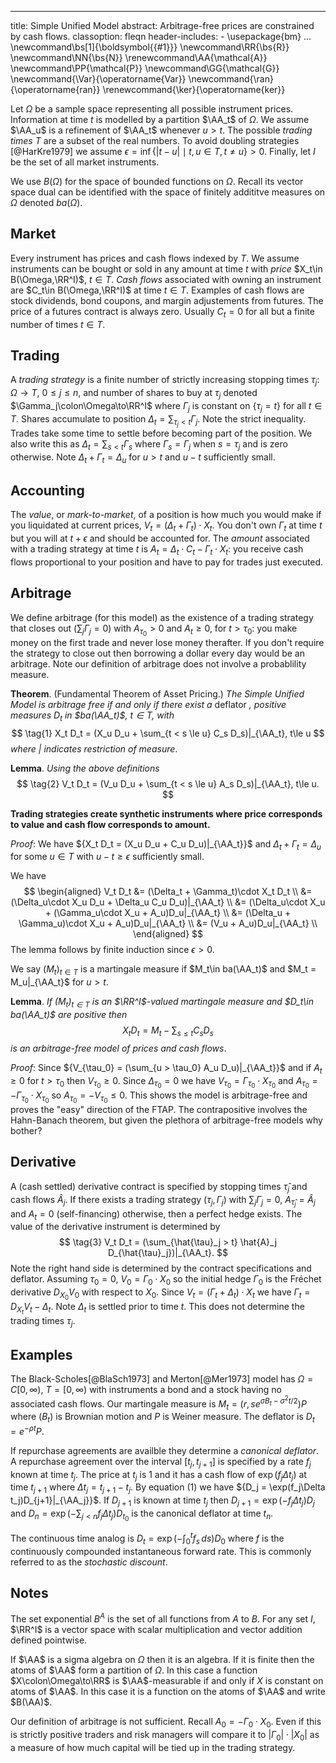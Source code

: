 <!--
:!pandoc -t html5 -s --katex=https://cdn.jsdelivr.net/npm/katex@0.12.0/dist/ --css math.css ums.md -o ums.html
:!pandoc -V fontsize=12pt ums.md -o ums.pdf
-->
---
title: Simple Unified Model
abstract: Arbitrage-free prices are constrained by cash flows.
classoption: fleqn
header-includes:
	- \usepackage{bm}
...
\newcommand\bs[1]{\boldsymbol{{#1}}}
\newcommand\RR{\bs{R}}
\newcommand\NN{\bs{N}}
\renewcommand\AA{\mathcal{A}}
\newcommand\PP{\mathcal{P}}
\newcommand\GG{\mathcal{G}}
\newcommand{\Var}{\operatorname{Var}}
\newcommand{\ran}{\operatorname{ran}}
\renewcommand{\ker}{\operatorname{ker}}

Let $\Omega$ be a sample space representing all possible instrument prices.
Information at time $t$ is modelled by a partition $\AA_t$ of $\Omega$. We assume
$\AA_u$ is a refinement of $\AA_t$ whenever $u > t$.
The possible _trading times_ $T$ are a subset of the real numbers.
To avoid doubling strategies [@HarKre1979]
we assume $\epsilon = \inf\{|t - u|\mid t,u\in T, t\not=u\} > 0$.
Finally, let $I$ be the set of all market instruments.

We use $B(\Omega)$ for the space of bounded functions on $\Omega$.
Recall its vector space dual can be identified with the space of
finitely addititve measures on $\Omega$ denoted $ba(\Omega)$.

## Market

Every instrument has prices and cash flows indexed by $T$.
We assume instruments can be bought or sold in any amount at time $t$
with _price_ $X_t\in B(\Omega,\RR^I)$, $t\in T$.
_Cash flows_ associated with owning an instrument are $C_t\in B(\Omega,\RR^I)$ at time $t\in T$.
Examples of cash flows are stock dividends, bond coupons, and margin adjustements from futures.
The price of a futures contract is always zero.
Usually $C_t = 0$ for all but a finite number of times $t\in T$.

## Trading

A _trading strategy_ is a finite number of strictly increasing stopping times
$\tau_j\colon\Omega\to T$, $0\le j\le n$,
and number of shares to buy at $\tau_j$ denoted $\Gamma_j\colon\Omega\to\RR^I$ where
$\Gamma_j$ is constant on $\{\tau_j = t\}$ for all $t\in T$.
Shares accumulate to position $\Delta_t = \sum_{\tau_j < t} \Gamma_j$. Note the
strict inequality. Trades take some time to settle before becoming part of the position.
We also write this as $\Delta_t = \sum_{s < t} \Gamma_s$ where $\Gamma_s = \Gamma_j$ when $s = \tau_j$
and is zero otherwise. Note $\Delta_t + \Gamma_t = \Delta_u$ for $u > t$ and $u - t$ sufficiently small.

## Accounting

The _value_, or _mark-to-market_, of a position is how much you would make if you
liquidated at current prices, ${V_t = (\Delta_t + \Gamma_t)\cdot X_t}$. You don't own
$\Gamma_t$ at time $t$ but you will at $t + \epsilon$ and should be accounted for.
The _amount_ associated with a trading strategy at time $t$
is ${A_t = \Delta_t\cdot C_t - \Gamma_t\cdot X_t}$: you receive cash flows proportional
to your position and have to pay for trades just executed.

## Arbitrage

We define arbitrage (for this model) as the existence of a trading strategy 
that closes out ($\sum_j \Gamma_j = 0$) with $A_{\tau_0} > 0$
and $A_t\ge0$, for $t > \tau_0$: you make money on the first trade and
never lose money therafter. If you don't require the strategy to close out
then borrowing a dollar every day would be an arbitrage.
Note our definition of arbitrage does not involve a probablility measure.

__Theorem__. (Fundamental Theorem of Asset Pricing.) _The Simple Unified Model is
arbitrage free if and only if there exist a_ deflator _, positive measures $D_t$ in $ba(\AA_t)$, $t\in T$, with_
$$
\tag{1}	X_t D_t = (X_u D_u + \sum_{t < s \le u} C_s D_s)|_{\AA_t}, t\le u
$$
_where $|$ indicates restriction of measure_.

__Lemma__. _Using the above definitions_
$$
\tag{2}	V_t D_t = (V_u D_u + \sum_{t < s \le u} A_s D_s)|_{\AA_t}, t\le u.
$$

**Trading strategies create synthetic instruments where price corresponds
to value and cash flow corresponds to amount.**

_Proof_: We have ${X_t D_t = (X_u D_u + C_u D_u)|_{\AA_t}}$ and
${\Delta_t + \Gamma_t = \Delta_u}$ for some $u\in T$ 
with ${u - t \ge \epsilon}$ sufficiently small.

We have
$$
\begin{aligned}
V_t D_t &= (\Delta_t + \Gamma_t)\cdot X_t D_t \\
	&= (\Delta_u\cdot X_u D_u + \Delta_u C_u D_u)|_{\AA_t} \\
	&= (\Delta_u\cdot X_u + (\Gamma_u\cdot X_u + A_u)D_u|_{\AA_t} \\
	&= (\Delta_u + \Gamma_u)\cdot X_u + A_u)D_u|_{\AA_t} \\
	&= (V_u + A_u)D_u|_{\AA_t} \\
\end{aligned}
$$
The lemma follows by finite induction since $\epsilon > 0$.

We say $(M_t)_{t\in T}$ is a martingale measure if $M_t\in ba(\AA_t)$
and $M_t = M_u|_{\AA_t}$ for $u > t$.

__Lemma__. _If $(M_t)_{t\in T}$ is an $\RR^I$-valued martingale
measure and $D_t\in ba(\AA_t)$ are positive then_
$$
	X_t D_t = M_t - \sum_{s\le t} C_s D_s
$$
_is an arbitrage-free model of prices and cash flows_.

_Proof_: Since ${V_{\tau_0} = (\sum_{u > \tau_0} A_u D_u)|_{\AA_t}}$ and
if $A_t \ge 0$ for $t > \tau_0$ then $V_{\tau_0} \ge 0$.
Since $\Delta_{\tau_0} = 0$ we have ${V_{\tau_0} = \Gamma_{\tau_0}\cdot X_{\tau_0}}$
and ${A_{\tau_0} = -\Gamma_{\tau_0}\cdot X_{\tau_0}}$ so ${A_{\tau_0} = -V_{\tau_0} \le 0}$.
This shows the model is arbitrage-free and proves the "easy" direction of the FTAP.
The contrapositive involves the Hahn-Banach theorem, but given the plethora of
arbitrage-free models why bother?

## Derivative

A (cash settled) derivative contract is specified by stopping times ${\hat{\tau}_j}$ and cash
flows $\hat{A}_j$.  If there exists a trading strategy
$(\tau_j,\Gamma_j)$ with ${\sum_j \Gamma_j = 0}$, ${A_{\hat{\tau}_j} = \hat{A}_j}$
and ${A_t = 0}$ (self-financing) otherwise, then a perfect hedge exists.
The value of the derivative instrument is determined by
$$
\tag{3}	V_t D_t = (\sum_{\hat{\tau}_j > t} \hat{A}_j D_{\hat{\tau}_j})|_{\AA_t}.
$$
Note the right hand side is determined by the contract specifications and deflator.
Assuming $\tau_0 = 0$, $V_0 = \Gamma_0\cdot X_0$ so the initial hedge $\Gamma_0$ is the Fréchet 
derivative $D_{X_0}V_0$ with respect to $X_0$.
Since $V_t = (\Gamma_t + \Delta_t)\cdot X_t$ we have
$\Gamma_t = D_{X_t}V_t - \Delta_t$. Note $\Delta_t$ is settled prior to time $t$.
This does not determine the trading times $\tau_j$.

## Examples

The Black-Scholes[@BlaSch1973] and Merton[@Mer1973] model has
$\Omega = C[0,\infty)$, $T = [0,\infty)$ with
instruments a bond and a stock having no associated cash flows.
Our martingale measure
is $M_t = (r, se^{\sigma B_t - \sigma^2t/2})P$ where $(B_t)$ is
Brownian motion and $P$ is Weiner measure. The deflator is $D_t = e^{-\rho t}P$.

If repurchase agreements are availble they determine a _canonical deflator_.
A repurchase agreement over the interval $[t_j, t_{j+1}]$ is specified
by a rate $f_j$ known at time $t_j$. The price at $t_j$ is $1$ and it
has a cash flow of ${\exp(f_j\Delta t_j)}$ at time $t_{j+1}$
where $\Delta t_j = t_{j+1} - t_j$.
By equation (1) we have ${D_j = \exp(f_j\Delta t_j)D_{j+1}|_{\AA_j}}$.
If $D_{j+1}$ is known at time $t_j$ then ${D_{j+1} = \exp(-f_j\Delta t_j)D_j}$ and
${D_n = \exp(-\sum_{j < n} f_j\Delta t_j) D_{t_0}}$ is the canonical deflator
at time $t_n$.

The continuous time analog is $D_t = \exp(-\int_0^t f_s\,ds)D_0$ where
$f$ is the continuously compounded instantaneous forward rate.
This is commonly referred to as the _stochastic discount_.

## Notes

The set exponential $B^A$ is the set of all functions from $A$ to $B$.
For any set $I$, $\RR^I$ is a vector space with scalar multiplication
and vector addition defined pointwise.

If $\AA$ is a sigma algebra on $\Omega$ then it is an algebra. If it is finite
then the atoms of $\AA$ form a partition of $\Omega$. In this case
a function $X\colon\Omega\to\RR$ is $\AA$-measurable if and only if
$X$ is constant on atoms of $\AA$. In this case it is a function on
the atoms of $\AA$ and write $B(\AA)$.

Our definition of arbitrage is not sufficient. Recall $A_0 = -\Gamma_0\cdot X_0$.
Even if this is strictly positive traders and risk managers will compare it
to $|\Gamma_0|\cdot|X_0|$ as a measure of how much capital will be tied up
in the trading strategy. 
